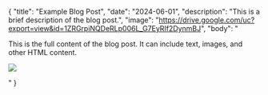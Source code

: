 {
  "title": "Example Blog Post",
  "date": "2024-06-01",
  "description": "This is a brief description of the blog post.",
  "image": "https://drive.google.com/uc?export=view&id=1ZRGrpiNQDeRLp006L_G7EyRIf2DynmBJ",
  "body": "<p>This is the full content of the blog post. It can include text, images, and other HTML content.</p><p><img src='https://drive.google.com/uc?export=view&id=1ZRGrpiNQDeRLp006L_G7EyRIf2DynmBJ'></p>"
}
